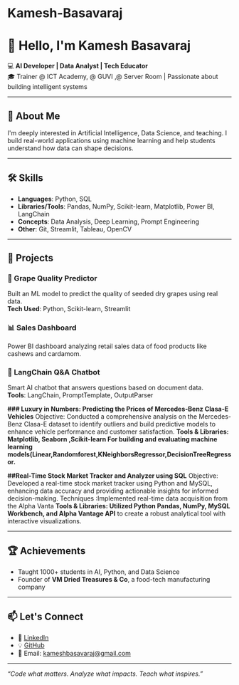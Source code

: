 # Kamesh-Basavaraj
# 👋 Hello, I'm Kamesh Basavaraj

💻 **AI Developer | Data Analyst | Tech Educator**  
🎓 Trainer @ ICT Academy, @ GUVI ,@ Server Room | Passionate about building intelligent systems

---

## 🧠 About Me

I'm deeply interested in Artificial Intelligence, Data Science, and teaching. I build real-world applications using machine learning and help students understand how data can shape decisions.

---

## 🛠️ Skills

- **Languages**: Python, SQL  
- **Libraries/Tools**: Pandas, NumPy, Scikit-learn, Matplotlib, Power BI, LangChain  
- **Concepts**: Data Analysis, Deep Learning, Prompt Engineering  
- **Other**: Git, Streamlit, Tableau, OpenCV

---

## 🚀 Projects

### 🧠 Grape Quality Predictor  
Built an ML model to predict the quality of seeded dry grapes using real data.  
**Tech Used**: Python, Scikit-learn, Streamlit

### 📊 Sales Dashboard  
Power BI dashboard analyzing retail sales data of food products like cashews and cardamom.

### 🤖 LangChain Q&A Chatbot  
Smart AI chatbot that answers questions based on document data.  
**Tools**: LangChain, PromptTemplate, OutputParser
 
 **### Luxury in Numbers: Predicting the Prices of Mercedes-Benz Clasa-E Vehicles**
 Objective: Conducted a comprehensive analysis on the Mercedes-Benz Clasa-E dataset to identify
 outliers and build predictive models to enhance vehicle performance and customer satisfaction.
 **Tools & Libraries: Matplotlib, Seaborn ,Scikit-learn For building and evaluating machine learning
 models(Linear,Randomforest,KNeighborsRegressor,DecisionTreeRegressor.**

 **##Real-Time Stock Market Tracker and Analyzer using SQL**
 Objective: Developed a real-time stock market tracker using Python and MySQL, enhancing data
 accuracy and providing actionable insights for informed decision-making.
 Techniques :Implemented real-time data acquisition from the Alpha Vanta
  **Tools & Libraries: Utilized Python Pandas, NumPy, MySQL Workbench, and Alpha Vantage API**
 to create a robust analytical tool with interactive visualizations.


---

## 🏆 Achievements

- Taught 1000+ students in AI, Python, and Data Science  
- Founder of **VM Dried Treasures & Co**, a food-tech manufacturing company

---

## 📫 Let's Connect

- 💼 [LinkedIn](www.linkedin.com/in/kamesh-basavaraj-1109b021a)  
- 💡 [GitHub](https://github.com/KameshBasavaraj26)  
- 📧 Email: kameshbasavaraj@gmail.com

---

_“Code what matters. Analyze what impacts. Teach what inspires.”_

